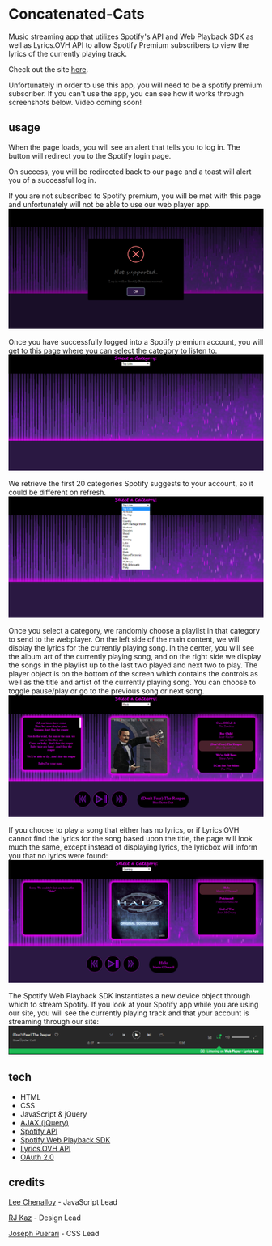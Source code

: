 # Concatenated-Cats
Music streaming app that utilizes Spotify's API and Web Playback SDK as well as Lyrics.OVH API to allow Spotify Premium subscribers to view the lyrics of the currently playing track.

Check out the site [here](https://rjkaz.github.io/Concatenated-Cats/).

Unfortunately in order to use this app, you will need to be a spotify premium subscriber. If you can't use the app, you can see how it works through screenshots below. Video coming soon!

## usage
When the page loads, you will see an alert that tells you to log in. The button will redirect you to the Spotify login page. 

On success, you will be redirected back to our page and a toast will alert you of a successful log in.

If you are not subscribed to Spotify premium, you will be met with this page and unfortunately will not be able to use our web player app.
![alert when you successfully log in, but account is not subscribed to spotify premium](./screenshots/nonpremium.png)

Once you have successfully logged into a Spotify premium account, you will get to this page where you can select the category to listen to.
![landing page: choose a category](./screenshots/category-select.png)

We retrieve the first 20 categories Spotify suggests to your account, so it could be different on refresh.
![category select dropdown](./screenshots/category-list.png)

Once you select a category, we randomly choose a playlist in that category to send to the webplayer. On the left side of the main content, we will display the lyrics for the currently playing song. In the center, you will see the album art of the currently playing song, and on the right side we display the songs in the playlist up to the last two played and next two to play.
The player object is on the bottom of the screen which contains the controls as well as the title and artist of the currently playing song. You can choose to toggle pause/play or go to the previous song or next song. 
![player page](./screenshots/player-lyrics.png)

If you choose to play a song that either has no lyrics, or if Lyrics.OVH cannot find the lyrics for the song based upon the title, the page will look much the same, except instead of displaying lyrics, the lyricbox will inform you that no lyrics were found:
![player page no lyrics](./screenshots/player-nolyrics.png)

The Spotify Web Playback SDK instantiates a new device object through which to stream Spotify. If you look at your Spotify app while you are using our site, you will see the currently playing track and that your account is streaming through our site:
![how your spotify app looks when using our site](./screenshots/spotify-app.png)

## tech
* HTML
* CSS
* JavaScript & jQuery
* [AJAX (jQuery)](https://api.jquery.com/jquery.ajax/)
* [Spotify API](https://developer.spotify.com/documentation/web-api/)
* [Spotify Web Playback SDK](https://developer.spotify.com/documentation/web-playback-sdk/)
* [Lyrics.OVH API](https://lyricsovh.docs.apiary.io/#)
* [OAuth 2.0](https://oauth.net/articles/authentication/)


## credits
[Lee Chenalloy](https://github.com/chenallee) - JavaScript Lead

[RJ Kaz](https://github.com/RJKAZ) - Design Lead

[Joseph Puerari](https://github.com/jpuerari) - CSS Lead